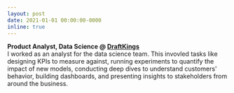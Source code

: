 ```yaml
---
layout: post
date: 2021-01-01 00:00:00-0000
inline: true
---
```


**Product Analyst, Data Science @ [DraftKings](https://www.draftkings.com)**   
I worked as an analyst for the data science team. This invovled tasks like designing KPIs to measure against, running experiments to quantify the impact of new models, conducting deep dives to understand customers' behavior, building dashboards, and presenting insights to stakeholders from around the business.
